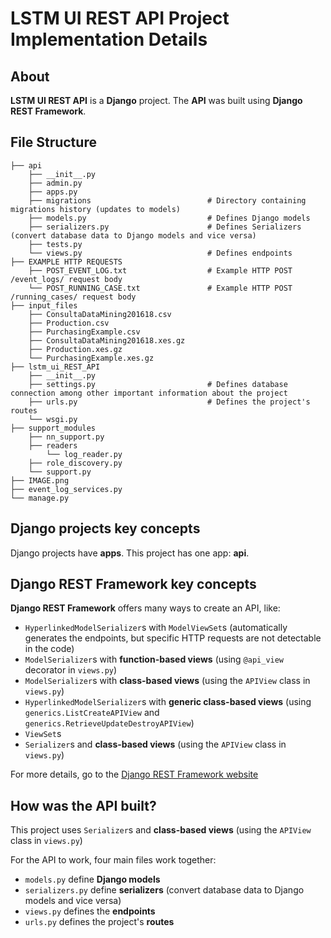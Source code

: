 # LSTM UI REST API Project Implementation Details

## About

**LSTM UI REST API** is a **Django** project. The **API** was built using **Django REST Framework**.

## File Structure

```
├── api
    ├── __init__.py
    ├── admin.py
    ├── apps.py
    ├── migrations                          # Directory containing migrations history (updates to models)
    ├── models.py                           # Defines Django models
    ├── serializers.py                      # Defines Serializers (convert database data to Django models and vice versa)
    ├── tests.py
    └── views.py                            # Defines endpoints
├── EXAMPLE HTTP REQUESTS
    ├── POST_EVENT_LOG.txt                  # Example HTTP POST /event_logs/ request body
    └── POST_RUNNING_CASE.txt               # Example HTTP POST /running_cases/ request body
├── input_files
    ├── ConsultaDataMining201618.csv
    ├── Production.csv
    ├── PurchasingExample.csv
    ├── ConsultaDataMining201618.xes.gz
    ├── Production.xes.gz
    └── PurchasingExample.xes.gz
├── lstm_ui_REST_API
    ├── __init__.py
    ├── settings.py                         # Defines database connection among other important information about the project
    ├── urls.py                             # Defines the project's routes
    └── wsgi.py
├── support_modules
    ├── nn_support.py
    ├── readers
        └── log_reader.py
    ├── role_discovery.py
    └── support.py
├── IMAGE.png
├── event_log_services.py
└── manage.py
```

## Django projects key concepts

Django projects have **apps**. This project has one app: **api**.

## Django REST Framework key concepts

**Django REST Framework** offers many ways to create an API, like:

* `HyperlinkedModelSerializer`s with `ModelViewSet`s (automatically generates the endpoints, but specific HTTP requests are not detectable in the code)
* `ModelSerializer`s with **function-based views** (using `@api_view` decorator in `views.py`)
* `ModelSerializer`s with **class-based views** (using the `APIView` class in `views.py`)
* `HyperlinkedModelSerializer`s with **generic class-based views** (using `generics.ListCreateAPIView` and `generics.RetrieveUpdateDestroyAPIView`)
* `ViewSet`s
* `Serializer`s and **class-based views** (using the `APIView` class in `views.py`)

For more details, go to the [Django REST Framework website](https://www.django-rest-framework.org)

## How was the API built?

This project uses `Serializer`s and **class-based views** (using the `APIView` class in `views.py`)

For the API to work, four main files work together:

* `models.py` define **Django models**
* `serializers.py` define **serializers** (convert database data to Django models and vice versa)
* `views.py` defines the **endpoints**
* `urls.py` defines the project's **routes**
